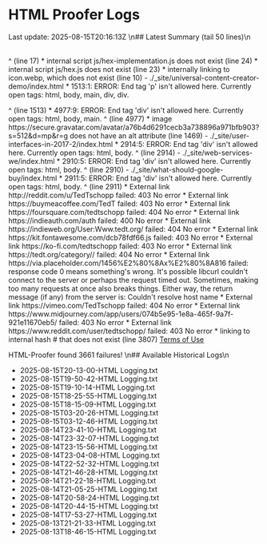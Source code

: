 # HTML Proofer Logs
Last update: 2025-08-15T20:16:13Z
\n## Latest Summary (tail 50 lines)\n
<body style="scroll-padding-top: 70px;" data-bs-spy="scroll" data-bs-target="#navbarNavDarkDropdown"
^ (line 622)
  *  internal image ../img/categories/prompt_library.webp does not exist (line 1004)
- ./_site/tools/todo_hex.html
  *  17:97: ERROR: End tag 'br' isn't allowed here. Currently open tags: html, body, main, section.
                <canvas id="layout-test-orientation-pointy" width="1000" height="1000"></canvas></br>
                                                                                                ^ (line 17)
  *  internal script js/hex-implementation.js does not exist (line 24)
  *  internal script js/hex.js does not exist (line 23)
  *  internally linking to icon.webp, which does not exist (line 10)
     <link rel="apple-touch-icon" href="icon.webp">
- ./_site/universal-content-creator-demo/index.html
  *  1513:1: ERROR: End tag 'p' isn't allowed here. Currently open tags: html, body, main, div, div.
</p>
^ (line 1513)
  *  4977:9: ERROR: End tag 'div' isn't allowed here. Currently open tags: html, body, main.
        </div>
        ^ (line 4977)
  *  image https://secure.gravatar.com/avatar/a76b4d6291cecb3a738896a971bfb903?s=512&d=mp&r=g does not have an alt attribute (line 1469)
- ./_site/user-interfaces-in-2017-2/index.html
  *  2914:5: ERROR: End tag 'div' isn't allowed here. Currently open tags: html, body.
    </div>
    ^ (line 2914)
- ./_site/web-services-we/index.html
  *  2910:5: ERROR: End tag 'div' isn't allowed here. Currently open tags: html, body.
    </div>
    ^ (line 2910)
- ./_site/what-should-google-buy/index.html
  *  2911:5: ERROR: End tag 'div' isn't allowed here. Currently open tags: html, body.
    </div>
    ^ (line 2911)
  *  External link http://reddit.com/u/TedTschopp failed: 403 No error
  *  External link https://buymeacoffee.com/TedT failed: 403 No error
  *  External link https://foursquare.com/tedtschopp failed: 404 No error
  *  External link https://indieauth.com/auth failed: 400 No error
  *  External link https://indieweb.org/User:Www.tedt.org/ failed: 404 No error
  *  External link https://kit.fontawesome.com/dcb78fdf66.js failed: 403 No error
  *  External link https://ko-fi.com/tedtschopp failed: 403 No error
  *  External link https://tedt.org/category// failed: 404 No error
  *  External link https://via.placeholder.com/1456%E2%80%8Ax%E2%80%8A816 failed: response code 0 means something's wrong.
             It's possible libcurl couldn't connect to the server or perhaps the request timed out.
             Sometimes, making too many requests at once also breaks things.
             Either way, the return message (if any) from the server is: Couldn't resolve host name
  *  External link https://vimeo.com/TedTschopp failed: 404 No error
  *  External link https://www.midjourney.com/app/users/074b5e95-1e8a-465f-9a7f-921e11670eb5/ failed: 403 No error
  *  External link https://www.reddit.com/user/tedtschopp/ failed: 403 No error
  *  linking to internal hash # that does not exist (line 3807)
     <a href="#">Terms of Use</a>

HTML-Proofer found 3661 failures!
\n## Available Historical Logs\n
- 2025-08-15T20-13-00-HTML Logging.txt
- 2025-08-15T19-50-42-HTML Logging.txt
- 2025-08-15T19-10-14-HTML Logging.txt
- 2025-08-15T18-25-55-HTML Logging.txt
- 2025-08-15T18-15-09-HTML Logging.txt
- 2025-08-15T03-20-26-HTML Logging.txt
- 2025-08-15T03-12-46-HTML Logging.txt
- 2025-08-14T23-41-10-HTML Logging.txt
- 2025-08-14T23-32-07-HTML Logging.txt
- 2025-08-14T23-15-56-HTML Logging.txt
- 2025-08-14T23-04-08-HTML Logging.txt
- 2025-08-14T22-52-32-HTML Logging.txt
- 2025-08-14T21-46-28-HTML Logging.txt
- 2025-08-14T21-22-18-HTML Logging.txt
- 2025-08-14T21-05-25-HTML Logging.txt
- 2025-08-14T20-58-24-HTML Logging.txt
- 2025-08-14T20-44-15-HTML Logging.txt
- 2025-08-14T17-53-27-HTML Logging.txt
- 2025-08-13T21-21-33-HTML Logging.txt
- 2025-08-13T18-46-15-HTML Logging.txt
